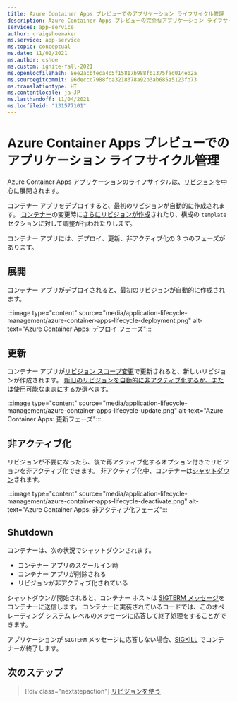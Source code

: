 ```yaml
---
title: Azure Container Apps プレビューでのアプリケーション ライフサイクル管理
description: Azure Container Apps プレビューの完全なアプリケーション ライフサイクルについて説明します
services: app-service
author: craigshoemaker
ms.service: app-service
ms.topic: conceptual
ms.date: 11/02/2021
ms.author: cshoe
ms.custom: ignite-fall-2021
ms.openlocfilehash: 8ee2acbfeca4c5f15817b988fb1375fad014eb2a
ms.sourcegitcommit: 96deccc7988fca3218378a92b3ab685a5123fb73
ms.translationtype: HT
ms.contentlocale: ja-JP
ms.lasthandoff: 11/04/2021
ms.locfileid: "131577101"
---
```

# <a name="application-lifecycle-management-in-azure-container-apps-preview"></a>Azure Container Apps プレビューでのアプリケーション ライフサイクル管理

Azure Container Apps アプリケーションのライフサイクルは、[リビジョン](revisions.md)を中心に展開されます。

コンテナー アプリをデプロイすると、最初のリビジョンが自動的に作成されます。 [コンテナー](containers.md)の変更時に[さらにリビジョンが作成](revisions.md)されたり、構成の `template` セクションに対して調整が行われたりします。

コンテナー アプリには、デプロイ、更新、非アクティブ化の 3 つのフェーズがあります。

## <a name="deployment"></a>展開

コンテナー アプリがデプロイされると、最初のリビジョンが自動的に作成されます。

:::image type="content" source="media/application-lifecycle-management/azure-container-apps-lifecycle-deployment.png" alt-text="Azure Container Apps: デプロイ フェーズ":::

## <a name="update"></a>更新

コンテナー アプリが[リビジョン スコープ変更](revisions.md#revision-scope-changes)で更新されると、新しいリビジョンが作成されます。 [新旧のリビジョンを自動的に非アクティブ化するか、または使用可能なままにするか](revisions.md)選べます。

:::image type="content" source="media/application-lifecycle-management/azure-container-apps-lifecycle-update.png" alt-text="Azure Container Apps: 更新フェーズ":::

## <a name="deactivate"></a>非アクティブ化

リビジョンが不要になったら、後で再アクティブ化するオプション付きでリビジョンを非アクティブ化できます。 非アクティブ化中、コンテナーは[シャットダウン](#shutdown)されます。

:::image type="content" source="media/application-lifecycle-management/azure-container-apps-lifecycle-deactivate.png" alt-text="Azure Container Apps: 非アクティブ化フェーズ":::

## <a name="shutdown"></a>Shutdown

コンテナーは、次の状況でシャットダウンされます。

- コンテナー アプリのスケールイン時
- コンテナー アプリが削除される
- リビジョンが非アクティブ化されている

シャットダウンが開始されると、コンテナー ホストは [SIGTERM メッセージ](https://wikipedia.org/wiki/Signal_(IPC))をコンテナーに送信します。 コンテナーに実装されているコードでは、このオペレーティング システム レベルのメッセージに応答して終了処理をすることができます。

アプリケーションが `SIGTERM` メッセージに応答しない場合、[SIGKILL](https://wikipedia.org/wiki/Signal_(IPC)) でコンテナーが終了します。

## <a name="next-steps"></a>次のステップ

> [!div class="nextstepaction"]
> [リビジョンを使う](revisions.md)
